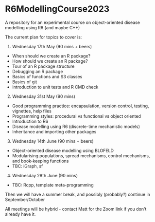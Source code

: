# R6ModellingCourse2023

A repository for an experimental course on object-oriented disease modelling using R6 (and maybe C++)

The current plan for topics to cover is:

1. Wednesday 17th May (90 mins + beers)
  - When should we create an R package?
  - How should we create an R package?
  - Tour of an R package structure
  - Debugging an R package
  - Basics of functions and S3 classes
  - Basics of git
  - Introduction to unit tests and R CMD check
  
2. Wednesday 31st May (90 mins)
  - Good programming practice:  encapsulation, version control, testing, vignettes, help files
  - Programming styles:  procedural vs functional vs object oriented
  - Introduction to R6
  - Disease modelling using R6 (discrete-time mechanistic models)
  - Inheritance and importing other packages

3. Wednesday 14th June (90 mins + beers)
  - Object-oriented disease modelling using BLOFELD
  - Modularising populations, spread mechanisms, control mechanisms, and book-keeping functions
  - TBC: iGraph, sf
  
4. Wednesday 28th June (90 mins)
  - TBC: Rcpp, template meta-programming  
  
Then we will have a summer break, and possibly (probably?) continue in September/October

All meetings will be hybrid - contact Matt for the Zoom link if you don't already have it.
